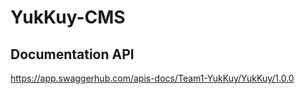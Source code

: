 # YukKuy-CMS


## Documentation API

https://app.swaggerhub.com/apis-docs/Team1-YukKuy/YukKuy/1.0.0
